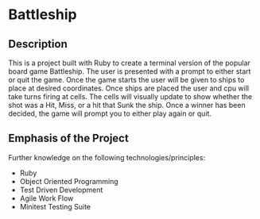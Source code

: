 # Battleship

## Description

This is a project built with Ruby to create a terminal version of the popular board game Battleship. The user is presented with a prompt to either start or quit the game. Once the game starts the user will be given to ships to place at desired coordinates. Once ships are placed the user and cpu will take turns firing at cells. The cells will visually update to show whether the shot was a Hit, Miss, or a hit that Sunk the ship. Once a winner has been decided, the game will prompt you to either play again or quit.

## Emphasis of the Project

Further knowledge on the following technologies/principles:

- Ruby
- Object Oriented Programming
- Test Driven Development
- Agile Work Flow
- Minitest Testing Suite
